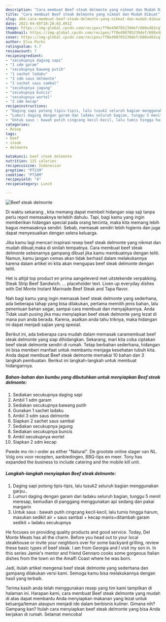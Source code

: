 ```yaml
---
description: "Cara membuat Beef steak delmonte yang nikmat dan Mudah Dibuat"
title: "Cara membuat Beef steak delmonte yang nikmat dan Mudah Dibuat"
slug: 404-cara-membuat-beef-steak-delmonte-yang-nikmat-dan-mudah-dibuat
date: 2021-04-05T18:28:03.091Z
image: https://img-global.cpcdn.com/recipes/ff0e498705239def/680x482cq70/beef-steak-delmonte-foto-resep-utama.jpg
thumbnail: https://img-global.cpcdn.com/recipes/ff0e498705239def/680x482cq70/beef-steak-delmonte-foto-resep-utama.jpg
cover: https://img-global.cpcdn.com/recipes/ff0e498705239def/680x482cq70/beef-steak-delmonte-foto-resep-utama.jpg
author: Elva Parks
ratingvalue: 4.7
reviewcount: 7
recipeingredient:
- "secukupnya daging sapi"
- "1 sdm garam"
- "secukupnya bawang putih"
- "1 sachet ladaku"
- "3 sdm saus delmonte"
- "2 sachet saus sambal"
- "secukupnya jagung"
- "secukupnya buncis"
- "secukupnya wortel"
- "2 sdm kecap"
recipeinstructions:
- "Daging sapi potong tipis-tipis, lalu tusuk2 seluruh bagian menggunakan garpu.."
- "Lumuri daging dengan garam dan ladaku seluruh bagian, tunggu 5 menit meresap, kemudian di panggang menggunakan api sedang dan pakai margarin"
- "Untuk saus : bawah putih cingcang kecil-kecil, lalu tumis hingga harum, masukan sedikit air + saus sambal + kecap manis+ditambah garam sedikit + ladaku secukupnya"
categories:
- Resep
tags:
- beef
- steak
- delmonte

katakunci: beef steak delmonte 
nutrition: 131 calories
recipecuisine: Indonesian
preptime: "PT21M"
cooktime: "PT38M"
recipeyield: "4"
recipecategory: Lunch

---
```



![Beef steak delmonte](https://img-global.cpcdn.com/recipes/ff0e498705239def/680x482cq70/beef-steak-delmonte-foto-resep-utama.jpg)

Di waktu  sekarang , kita memang dapat membeli hidangan siap saji tanpa perlu repot memasaknya terlebih dahulu. Tapi, bagi kamu yang ingin memberikan hidangan special pada orang tercinta, maka kita memang lebih bagus memasaknya sendiri. Sebab, memasak sendiri lebih higienis dan juga dapat menyesuaikan dengan selera keluarga.

Jika kamu lagi mencari inspirasi resep beef steak delmonte yang nikmat dan mudah dibuat,maka di sinilah tempatnya. Cara membuat beef steak delmonte  sebenarnya gampang dibuat jika kamu membuatnya dengan teliti. Namun, kamu jangan cemas akan tidak berhasil dalam melakukannya 
karena dalam artikel ini kita akan mengupas beef steak delmonte dengan teliti.  

Het is altijd top product en prima aangeleverd met uitstekende verpakking. Steak Strip Beef Sandwich. … placeholder text. Liven up everyday dishes with Del Monte Instant Marinade Beef Steak and Tapa flavor.

Nah bagi kamu yang ingin memasak beef steak delmonte yang sederhana, ada beberapa tahap yang bisa dilakukan, pertama memilih jenis bahan, lalu penentuan bahan segar, sampai cara membuat dan menyajikannya. Anda Tidak usah pusing jika mau menyiapkan beef steak delmonte yang lezat di mana pun anda berada. Karena, asalkan anda  tahu triknya, maka hidangan ini dapat menjadi sajian yang spesial.

Berikut ini, ada beberapa cara mudah dalam memasak caramembuat beef steak delmonte yang siap dihidangkan. Sekarang, mari kita coba ciptakan beef steak delmonte sendiri di rumah. Tetap berbahan sederhana, hidangan ini bisa memberi manfaat untuk membantu menjaga kesehatan tubuh kita. Anda dapat membuat Beef steak delmonte memakai 10 bahan dan 3 langkah pembuatan. Berikut ini langkah-langkah untuk membuat hidangannya.

<!--inarticleads1-->

##### Bahan-bahan dan bumbu yang dibutuhkan untuk menyiapkan Beef steak delmonte:

1. Sediakan secukupnya daging sapi
1. Ambil 1 sdm garam
1. Sediakan secukupnya bawang putih
1. Gunakan 1 sachet ladaku
1. Ambil 3 sdm saus delmonte
1. Siapkan 2 sachet saus sambal
1. Sediakan secukupnya jagung
1. Sediakan secukupnya buncis
1. Ambil secukupnya wortel
1. Siapkan 2 sdm kecap


Pwede mo rin i-order as either &#34;Natural&#34;. De grootste online slager van NL. Volg ons voor recepten, aanbiedingen, BBQ-tips en meer. Tony has expanded the business to include catering and the mobile kill unit. 

<!--inarticleads2-->

##### Langkah-langkah menyiapkan Beef steak delmonte:

1. Daging sapi potong tipis-tipis, lalu tusuk2 seluruh bagian menggunakan garpu..
1. Lumuri daging dengan garam dan ladaku seluruh bagian, tunggu 5 menit meresap, kemudian di panggang menggunakan api sedang dan pakai margarin
1. Untuk saus : bawah putih cingcang kecil-kecil, lalu tumis hingga harum, masukan sedikit air + saus sambal + kecap manis+ditambah garam sedikit + ladaku secukupnya


He focuses on providing quality products and good service. Today, Del Monte Meats has all the charm. Before you head out to your local steakhouse or invite your neighbors over for some backyard grilling, review these basic types of beef steak. I am from Georgia and I visit my son in. In this series Jamie&#39;s mentor and friend Gennaro cooks some gorgeous Italian dishes from the town on the Amalfi Coast where he was born. 

Jadi, itulah artikel mengenai  beef steak delmonte  yang sederhana dan gampang dilakukan versi kami. Semoga kamu bisa melakukannya dengan hasil yang terbaik. 

Terima kasih anda telah menggunakan resep yang tim kami tampilkan di halaman ini. Harapan kami, cara membuat  Beef steak delmonte yang mudah di atas dapat membantu Anda menyiapkan makanan yang lezat untuk keluarga/teman ataupun menjadi ide dalam berbisnis kuliner. Gimana nih? Gampang kan? Itulah cara menyiapkan beef steak delmonte yang bisa Anda kerjakan di rumah. Selamat mencoba!

